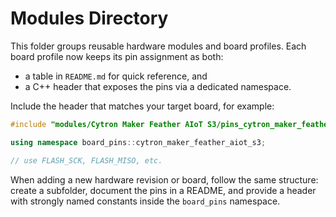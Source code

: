 # Modules Directory

This folder groups reusable hardware modules and board profiles. Each board
profile now keeps its pin assignment as both:

- a table in `README.md` for quick reference, and
- a C++ header that exposes the pins via a dedicated namespace.

Include the header that matches your target board, for example:

```cpp
#include "modules/Cytron Maker Feather AIoT S3/pins_cytron_maker_feather_aiot_s3.h"

using namespace board_pins::cytron_maker_feather_aiot_s3;

// use FLASH_SCK, FLASH_MISO, etc.
```

When adding a new hardware revision or board, follow the same structure:
create a subfolder, document the pins in a README, and provide a header with
strongly named constants inside the `board_pins` namespace.

